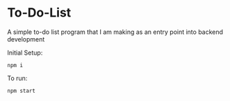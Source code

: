# To-Do-List
A simple to-do list program that I am making as an entry point into backend development

Initial Setup:
```
npm i
```

To run:
```
npm start
```
